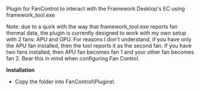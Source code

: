 Plugin for FanControl to interact with the Framework Desktop's EC using framework_tool.exe

Note: due to a quirk with the way that framework_tool.exe reports fan thermal data, the plugin is currently designed to work with my own setup with 2 fans: APU and GPU. For reasons I don't understand, if you have only the APU fan installed, then the tool reports it as the second fan. If you have two fans installed, then APU fan becomes fan 1 and your other fan becomes fan 2. Bear this in mind when configuring Fan Control.

**Installation**
- Copy the folder into FanControl\Plugins\
